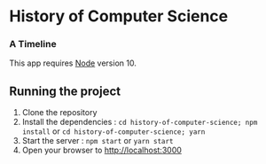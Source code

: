 # History of Computer Science
### A Timeline

This app requires [Node](https://nodejs.org/en/) version 10.

## Running the project
1. Clone the repository
2. Install the dependencies :  `cd history-of-computer-science; npm install` or `cd history-of-computer-science; yarn`
3. Start the server : `npm start` or `yarn start`
4. Open your browser to <http://localhost:3000>
